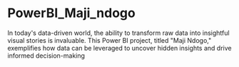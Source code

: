 # PowerBI_Maji_ndogo
In today's data-driven world, the ability to transform raw data into insightful visual stories is invaluable. This Power BI project, titled "Maji Ndogo," exemplifies how data can be leveraged to uncover hidden insights and drive informed decision-making
